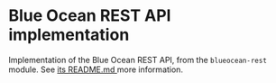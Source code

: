 # Blue Ocean REST API implementation

Implementation of the Blue Ocean REST API, from the `blueocean-rest` module. See [its README.md ](https://github.com/jenkinsci/blueocean-plugin/tree/master/blueocean-rest) more information.
